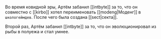 Во время ковидной эры, Артём забанил [[intbyte]] за то, что он совместно с [[kirbo]] хотел переименовать [[modeng|Моденг]] в `школогеймдев`.  После чего была создана [[sect|секта]].

Второй раз, Артём забанил [[intbyte]] за то, что он эволюционировал из рыбы в полуежа и стал умнее.